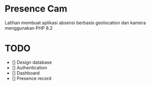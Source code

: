 # Presence Cam 
Latihan membuat aplikasi absensi berbasis geolocation dan kamera menggunakan PHP 8.2

# TODO
- [] Design database
- [] Authentication
- [] Dashboard
- [] Presence record
